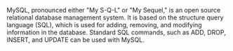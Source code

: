 MySQL, pronounced either "My S-Q-L" or "My Sequel," is an open source relational database management system. It is based on the structure query language (SQL), which is used for adding, removing, and modifying information in the database. Standard SQL commands, such as ADD, DROP, INSERT, and UPDATE can be used with MySQL.